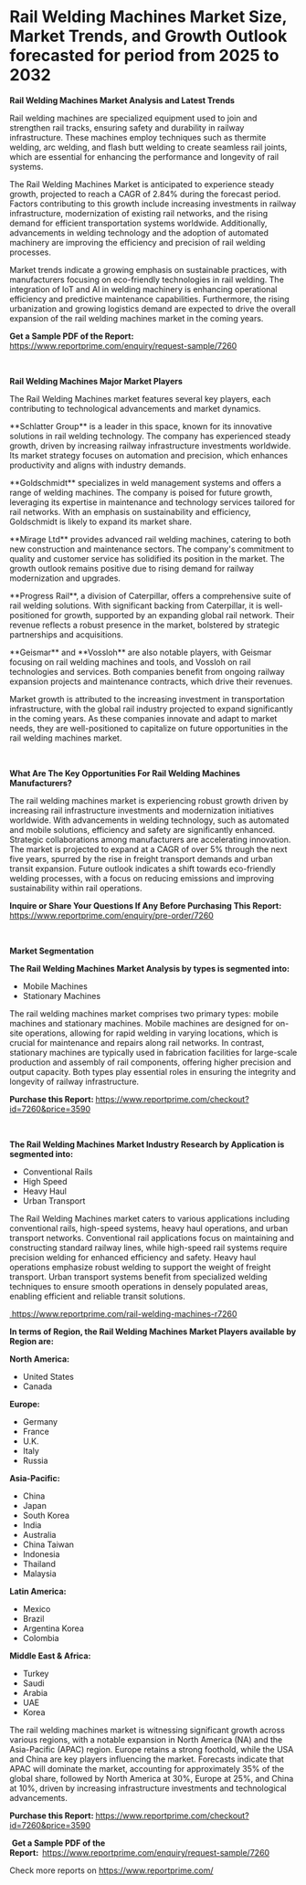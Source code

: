 <p><h1>Rail Welding Machines Market Size, Market Trends, and Growth Outlook forecasted for period from 2025 to 2032</h1></p><p><strong>Rail Welding Machines Market Analysis and Latest Trends</strong></p>
<p><p>Rail welding machines are specialized equipment used to join and strengthen rail tracks, ensuring safety and durability in railway infrastructure. These machines employ techniques such as thermite welding, arc welding, and flash butt welding to create seamless rail joints, which are essential for enhancing the performance and longevity of rail systems.</p><p>The Rail Welding Machines Market is anticipated to experience steady growth, projected to reach a CAGR of 2.84% during the forecast period. Factors contributing to this growth include increasing investments in railway infrastructure, modernization of existing rail networks, and the rising demand for efficient transportation systems worldwide. Additionally, advancements in welding technology and the adoption of automated machinery are improving the efficiency and precision of rail welding processes.</p><p>Market trends indicate a growing emphasis on sustainable practices, with manufacturers focusing on eco-friendly technologies in rail welding. The integration of IoT and AI in welding machinery is enhancing operational efficiency and predictive maintenance capabilities. Furthermore, the rising urbanization and growing logistics demand are expected to drive the overall expansion of the rail welding machines market in the coming years.</p></p>
<p><strong>Get a Sample PDF of the Report:&nbsp;</strong> <a href="https://www.reportprime.com/enquiry/request-sample/7260?utm_campaign=2315&utm_medium=2&utm_source=Github&utm_content=ia&utm_term=19032025&utm_id=rail-welding-machines">https://www.reportprime.com/enquiry/request-sample/7260</a></p>
<p>&nbsp;</p>
<p><strong>Rail Welding Machines Major Market Players</strong></p>
<p><p>The Rail Welding Machines market features several key players, each contributing to technological advancements and market dynamics. </p><p>**Schlatter Group** is a leader in this space, known for its innovative solutions in rail welding technology. The company has experienced steady growth, driven by increasing railway infrastructure investments worldwide. Its market strategy focuses on automation and precision, which enhances productivity and aligns with industry demands.</p><p>**Goldschmidt** specializes in weld management systems and offers a range of welding machines. The company is poised for future growth, leveraging its expertise in maintenance and technology services tailored for rail networks. With an emphasis on sustainability and efficiency, Goldschmidt is likely to expand its market share.</p><p>**Mirage Ltd** provides advanced rail welding machines, catering to both new construction and maintenance sectors. The company's commitment to quality and customer service has solidified its position in the market. The growth outlook remains positive due to rising demand for railway modernization and upgrades.</p><p>**Progress Rail**, a division of Caterpillar, offers a comprehensive suite of rail welding solutions. With significant backing from Caterpillar, it is well-positioned for growth, supported by an expanding global rail network. Their revenue reflects a robust presence in the market, bolstered by strategic partnerships and acquisitions.</p><p>**Geismar** and **Vossloh** are also notable players, with Geismar focusing on rail welding machines and tools, and Vossloh on rail technologies and services. Both companies benefit from ongoing railway expansion projects and maintenance contracts, which drive their revenues.</p><p>Market growth is attributed to the increasing investment in transportation infrastructure, with the global rail industry projected to expand significantly in the coming years. As these companies innovate and adapt to market needs, they are well-positioned to capitalize on future opportunities in the rail welding machines market.</p></p>
<p>&nbsp;</p>
<p><strong>What Are The Key Opportunities For Rail Welding Machines Manufacturers?</strong></p>
<p><p>The rail welding machines market is experiencing robust growth driven by increasing rail infrastructure investments and modernization initiatives worldwide. With advancements in welding technology, such as automated and mobile solutions, efficiency and safety are significantly enhanced. Strategic collaborations among manufacturers are accelerating innovation. The market is projected to expand at a CAGR of over 5% through the next five years, spurred by the rise in freight transport demands and urban transit expansion. Future outlook indicates a shift towards eco-friendly welding processes, with a focus on reducing emissions and improving sustainability within rail operations.</p></p>
<p><strong>Inquire or Share Your Questions If Any Before Purchasing This Report:</strong> <a href="https://www.reportprime.com/enquiry/pre-order/7260?utm_campaign=2315&utm_medium=2&utm_source=Github&utm_content=ia&utm_term=19032025&utm_id=rail-welding-machines">https://www.reportprime.com/enquiry/pre-order/7260</a></p>
<p>&nbsp;</p>
<p><strong>Market Segmentation</strong></p>
<p><strong>The Rail Welding Machines Market Analysis by types is segmented into:</strong></p>
<p><ul><li>Mobile Machines</li><li>Stationary Machines</li></ul></p>
<p><p>The rail welding machines market comprises two primary types: mobile machines and stationary machines. Mobile machines are designed for on-site operations, allowing for rapid welding in varying locations, which is crucial for maintenance and repairs along rail networks. In contrast, stationary machines are typically used in fabrication facilities for large-scale production and assembly of rail components, offering higher precision and output capacity. Both types play essential roles in ensuring the integrity and longevity of railway infrastructure.</p></p>
<p><strong>Purchase this Report:&nbsp;</strong><a href="https://www.reportprime.com/checkout?id=7260&price=3590&utm_campaign=2315&utm_medium=2&utm_source=Github&utm_content=ia&utm_term=19032025&utm_id=rail-welding-machines">https://www.reportprime.com/checkout?id=7260&price=3590</a></p>
<p>&nbsp;</p>
<p><strong>The Rail Welding Machines Market Industry Research by Application is segmented into:</strong></p>
<p><ul><li>Conventional Rails</li><li>High Speed</li><li>Heavy Haul</li><li>Urban Transport</li></ul></p>
<p><p>The Rail Welding Machines market caters to various applications including conventional rails, high-speed systems, heavy haul operations, and urban transport networks. Conventional rail applications focus on maintaining and constructing standard railway lines, while high-speed rail systems require precision welding for enhanced efficiency and safety. Heavy haul operations emphasize robust welding to support the weight of freight transport. Urban transport systems benefit from specialized welding techniques to ensure smooth operations in densely populated areas, enabling efficient and reliable transit solutions.</p></p>
<p><a href="https://www.reportprime.com/rail-welding-machines-r7260?utm_campaign=2315&utm_medium=2&utm_source=Github&utm_content=ia&utm_term=19032025&utm_id=rail-welding-machines">&nbsp;https://www.reportprime.com/rail-welding-machines-r7260</a></p>
<p><strong>In terms of Region, the Rail Welding Machines Market Players available by Region are:</strong></p>
<p>
    <p> <strong> North America: </strong>
        <ul>
            <li>United States</li>
            <li>Canada</li>
        </ul>
        </p> 
    <p> <strong> Europe: </strong>
        <ul>
            <li>Germany</li>
            <li>France</li>
            <li>U.K.</li>
            <li>Italy</li>
            <li>Russia</li>
        </ul>
        </p> 
    <p> <strong> Asia-Pacific: </strong>
        <ul>
            <li>China</li>
            <li>Japan</li>
            <li>South Korea</li>
            <li>India</li>
            <li>Australia</li>
            <li>China Taiwan</li>
            <li>Indonesia</li>
            <li>Thailand</li>
            <li>Malaysia</li>
        </ul>
        </p> 
    <p> <strong> Latin America: </strong>
        <ul>
            <li>Mexico</li>
            <li>Brazil</li>
            <li>Argentina Korea</li>
            <li>Colombia</li>
        </ul>
        </p> 
    <p> <strong> Middle East & Africa: </strong>
        <ul>
            <li>Turkey</li>
            <li>Saudi</li>
            <li>Arabia</li>
            <li>UAE</li>
            <li>Korea</li>
        </ul>
    </p>
    </p>
<p><p>The rail welding machines market is witnessing significant growth across various regions, with a notable expansion in North America (NA) and the Asia-Pacific (APAC) region. Europe retains a strong foothold, while the USA and China are key players influencing the market. Forecasts indicate that APAC will dominate the market, accounting for approximately 35% of the global share, followed by North America at 30%, Europe at 25%, and China at 10%, driven by increasing infrastructure investments and technological advancements.</p></p>
<p><strong>Purchase this Report: </strong><a href="https://www.reportprime.com/checkout?id=7260&price=3590&utm_campaign=2315&utm_medium=2&utm_source=Github&utm_content=ia&utm_term=19032025&utm_id=rail-welding-machines">https://www.reportprime.com/checkout?id=7260&price=3590</a></p>
<p>&nbsp;<strong>Get a Sample PDF of the Report:&nbsp;&nbsp;</strong><a href="https://www.reportprime.com/enquiry/request-sample/7260?utm_campaign=2315&utm_medium=2&utm_source=Github&utm_content=ia&utm_term=19032025&utm_id=rail-welding-machines">https://www.reportprime.com/enquiry/request-sample/7260</a></p>
<p><strong></strong></p>
<p>Check more reports on <a href="https://www.reportprime.com/?utm_campaign=2315&utm_medium=2&utm_source=Github&utm_content=ia&utm_term=19032025&utm_id=rail-welding-machines">https://www.reportprime.com/</a></p>